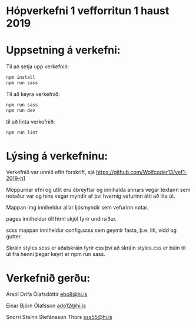 # Hópverkefni 1 vefforritun 1 haust 2019

# Uppsetning á verkefni:

Til að setja upp verkefnið:
```sh
npm install
npm run sass
```

Til að keyra verkefnið:
```sh
npm run sass
npm run dev
```

til að linta verkefnið:
```sh
npm run lint
```

# Lýsing á verkefninu:

Verkefnið var unnið eftir forskrift, sjá https://github.com/Wolfcoder13/vef1-2019-h1

Möppurnar efni og utlit eru óbreyttar og innihalda annars vegar textann sem
notaður var og hins vegar myndir af því hvernig vefurinn átti að líta út.

Mappan img inniheldur allar ljósmyndir sem vefurinn notar.

pages inniheldur öll html skjöl fyrir undirsíður.

scss mappan inniheldur config.scss sem geymir fasta, þ.e. liti, vídd og gutter.

Skráin styles.scss er aðalskráin fyrir css því að skráin styles.css er búin til
út frá henni þegar keyrt er npm run sass.

# Verkefnið gerðu:
Ársól Drífa Ólafsdóttir ebo8@hi.is

Einar Björn Ólafsson ado12@hi.is

Snorri Steinn Stefánsson Thors sss55@hi.is
